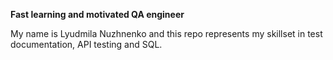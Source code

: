 **Fast learning and motivated QA engineer**

My name is Lyudmila Nuzhnenko and this repo represents my skillset in test documentation, API testing and SQL.
